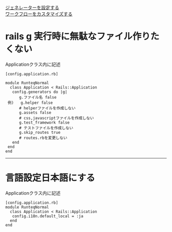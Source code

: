 [ジェネレーターを設定する](https://railsguides.jp/configuring.html#%E3%82%B8%E3%82%A7%E3%83%8D%E3%83%AC%E3%83%BC%E3%82%BF%E3%82%92%E8%A8%AD%E5%AE%9A%E3%81%99%E3%82%8B)      
[ワークフローをカスタマイズする](https://railsguides.jp/generators.html#%E3%83%AF%E3%83%BC%E3%82%AF%E3%83%95%E3%83%AD%E3%83%BC%E3%82%92%E3%82%AB%E3%82%B9%E3%82%BF%E3%83%9E%E3%82%A4%E3%82%BA%E3%81%99%E3%82%8B)
# rails g 実行時に無駄なファイル作りたくない
Applicationクラス内に記述
~~~
[config.application.rb]

module RunteqNormal
  class Application < Rails::Application
   config.generators do |g|
      g.ファイル名 false
 例)   g.helper false　
      # helperファイルを作成しない
      g.assets false
      # css,javascriptファイルを作成しない
      g.test_framework false
      # テストファイルを作成しない
      g.skip_routes true
      # routes.rbを変更しない
   end
 end
end
~~~
***

# 言語設定日本語にする
Applicationクラス内に記述
~~~
[config.application.rb]
module RunteqNormal
  class Application < Rails::Application
   config.i18n.default_local = :ja
  end
end
~~~
